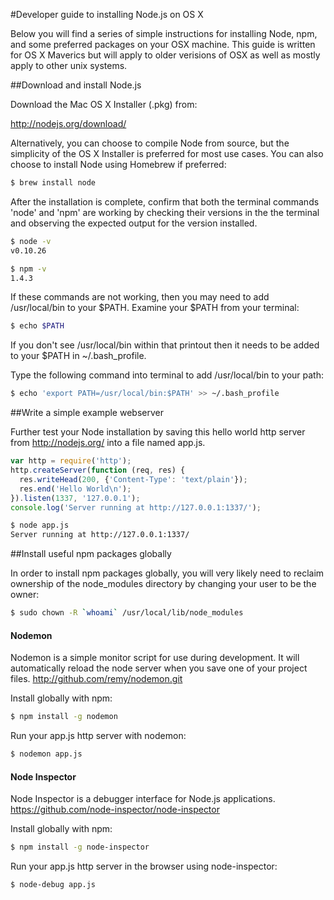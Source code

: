 #Developer guide to installing Node.js on OS X 

Below you will find a series of simple instructions for installing Node, npm, and some preferred packages on your OSX machine.  This guide is written for OS X Maverics but will apply to older verisions of OSX as well as mostly apply to other unix systems.


##Download and install Node.js 

Download the Mac OS X Installer (.pkg) from:

http://nodejs.org/download/ 

Alternatively, you can choose to compile Node from source, but the simplicity of the OS X Installer is preferred for most use cases.  You can also choose to install Node using Homebrew if preferred:
```sh
$ brew install node
```

After the installation is complete, confirm that both the terminal commands 'node' and 'npm' are working by checking their versions in the the terminal and observing the expected output for the version installed.

```sh
$ node -v
v0.10.26
```
```sh
$ npm -v
1.4.3
```

If these commands are not working, then you may need to add /usr/local/bin to your $PATH.  Examine your $PATH from your terminal:

```sh
$ echo $PATH
```

If you don't see /usr/local/bin within that printout then it needs to be added to your $PATH in ~/.bash_profile.

Type the following command into terminal to add /usr/local/bin to your path:

```sh
$ echo 'export PATH=/usr/local/bin:$PATH' >> ~/.bash_profile
```

##Write a simple example webserver

Further test your Node installation by saving this hello world http server from http://nodejs.org/ into a file named app.js. 

```javascript
var http = require('http');
http.createServer(function (req, res) {
  res.writeHead(200, {'Content-Type': 'text/plain'});
  res.end('Hello World\n');
}).listen(1337, '127.0.0.1');
console.log('Server running at http://127.0.0.1:1337/');
```

```sh
$ node app.js
Server running at http://127.0.0.1:1337/
```

##Install useful npm packages globally

In order to install npm packages globally, you will very likely need to reclaim ownership of the node_modules directory by changing your user to be the owner:

```sh
$ sudo chown -R `whoami` /usr/local/lib/node_modules
```

#### Nodemon
  Nodemon is a simple monitor script for use during development.  It will automatically reload the node server when you save one of your project files. http://github.com/remy/nodemon.git

Install globally with npm:
```sh
$ npm install -g nodemon
```
Run your app.js http server with nodemon:
```sh
$ nodemon app.js
```

#### Node Inspector
  Node Inspector is a debugger interface for Node.js applications.  https://github.com/node-inspector/node-inspector

Install globally with npm:
```sh
$ npm install -g node-inspector
```
Run your app.js http server in the browser using node-inspector:
```sh
$ node-debug app.js
```
